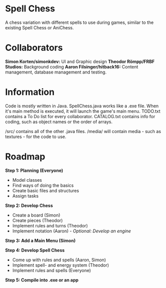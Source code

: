 # Spell Chess
A chess variation with different spells to use during games, similar to the existing Spell Chess or AniChess.

# Collaborators
**Simon Korten/simonkdev:** UI and Graphic design 
**Theodor Römpp/FRBF Studios:** Background coding 
**Aaron Filsinger/hitback16:** Content management, database management and testing.

# Information
Code is mostly written in Java.
SpellChess.java works like a .exe file. When it's main method is executed, it will launch the game's main menu.
TODO.txt contains a To Do list for every collaborator.
CATALOG.txt contains info for coding, such as object names or the order of arrays.

/src/ contains all of the other .java files.
/media/ will contain media - such as textures - for the code to use.

# Roadmap
**Step 1: Planning (Everyone)**
- Model classes
- Find ways of doing the basics
- Create basic files and structures
- Assign tasks

**Step 2: Develop Chess**
- Create a board (Simon)
- Create pieces (Theodor)
- Implement rules and turns (Theodor)
- Implement notation (Aaron)
*- Optional: Develop an engine*

**Step 3: Add a Main Menu (Simon)**

**Step 4: Develop Spell Chess**
- Come up with rules and spells (Aaron, Simon)
- Implement spell- and energy system (Theodor)
- Implement rules and spells (Everyone)

**Step 5: Compile into .exe or an app**
